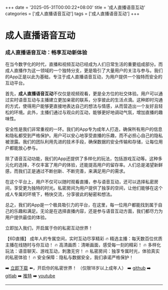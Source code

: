 +++
date = '2025-05-31T00:00:22+08:00'
title = '成人直播语音互动'
categories = ['成人直播语音互动']
tags = ['成人直播语音互动']
+++

# 成人直播语音互动

### 成人直播语音互动：畅享互动新体验

在当今数字化的时代，直播和视频互动已经成为人们日常生活的重要组成部分。而成人直播作为这一领域的一个独特分支，更是吸引了大量用户的关注与参与。我们的App正是以此为基础，专注于成人直播语音互动，为用户提供一个独特而安全的互动平台。

首先，**成人直播语音互动**不仅仅是视频观看，更是全方位的社交体验。用户可以通过实时语音互动与主播建立更加亲密的联系，分享彼此的生活点滴。这种即时沟通的方式，使得用户能够更直接地表达自己的想法与情感，从而营造出一个友好且轻松的环境。此外，主播们通过与观众的互动，能够更好地调动气氛，增加直播的趣味性。

安全性是我们非常重视的一环。我们的App专为成年人打造，确保所有用户的信息和隐私都受到严格保护。用户可以安心地享受直播的乐趣，而不必担心自己的隐私被泄露。我们的团队利用先进的技术手段，确保数据的安全传输和存储，让每位用户都能放心参与。

除了语音互动功能，我们的App还提供了多样化的玩法，包括游戏互动等。这种多元化的选择，不仅丰富了用户的体验，还能提高用户的留存率。人们总是渴望新鲜感，而我们正是通过不断创新、不断完善，来满足用户的需求。

在这个平台上，用户不仅可以随时观看直播，参与语音互动，还可以选择私密房间，享受更为独特的时光。私密房间为用户提供了独享的空间，让他们能够在这个成人专属的环境下，畅快交流，分享彼此的秘密和想法。

总之，我们的App是一个极具吸引力的平台，在这里，每一位用户都能找到属于自己的乐趣和满足。无论是在选择直播内容，还是参与语音互动方面，我们都尽力为用户提供最佳的体验。

立即加入我们，开启属于你的私密互动世界！ 

【6D直播】
成年人的专属空间，实时互动尽享精彩
🔥 精选主播：每天数百位优质主播在线随时与你互动！
🔥 高清画质：清晰画面，感受每一刻的精彩！
🔥 多样化玩法：语音聊天、游戏互动，刺激无穷！
🔥 私密房间：独享专属时光，体验真实的私密体验！
🔥 安全保障：隐私与数据安全，我们承诺严格保护！

➡️ [立即下载](https://down123.s3.ap-east-1.amazonaws.com/down/down.html?channelCode=blog) ⬅️，开启你的私密世界！
（仅限18岁以上成年人）
➡️ [github](https://aldult-live.github.io/)
➡️ [gitlab](https://seo-09598d.gitlab.io/)
➡️ [推特](https://x.com/wegame33)
➡️ [youtube](https://www.youtube.com/@6Dlive)

---
